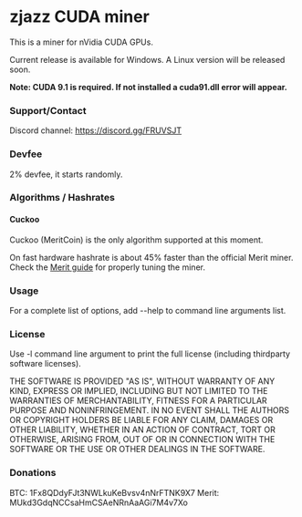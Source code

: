 # zjazz CUDA miner #

This is a miner for nVidia CUDA GPUs.

Current release is available for Windows. A Linux version will be released soon.

**Note: CUDA 9.1 is required. If not installed a cuda91.dll error will appear.**

### Support/Contact ###

Discord channel: https://discord.gg/FRUVSJT

### Devfee ###

2% devfee, it starts randomly.

### Algorithms / Hashrates ###

#### Cuckoo ###

Cuckoo (MeritCoin) is the only algorithm supported at this moment.

On fast hardware hashrate is about 45% faster than the official Merit miner. Check the [Merit guide](https://github.com/zjazz/zjazz_cuda_miner/blob/master/MERIT.md) for properly tuning the miner.

### Usage ###

For a complete list of options, add --help to command line arguments list.

### License ###

Use -l command line argument to print the full license (including thirdparty software licenses).

THE SOFTWARE IS PROVIDED "AS IS", WITHOUT WARRANTY OF ANY KIND,
EXPRESS OR IMPLIED, INCLUDING BUT NOT LIMITED TO THE WARRANTIES OF
MERCHANTABILITY, FITNESS FOR A PARTICULAR PURPOSE AND NONINFRINGEMENT.
IN NO EVENT SHALL THE AUTHORS OR COPYRIGHT HOLDERS BE LIABLE FOR ANY
CLAIM, DAMAGES OR OTHER LIABILITY, WHETHER IN AN ACTION OF CONTRACT,
TORT OR OTHERWISE, ARISING FROM, OUT OF OR IN CONNECTION WITH THE
SOFTWARE OR THE USE OR OTHER DEALINGS IN THE SOFTWARE.

### Donations ###

BTC: 1Fx8QDdyFJt3NWLkuKeBvsv4nNrFTNK9X7
Merit: MUkd3GdqNCCsaHmCSAeNRnAaAGi7M4v7Xo


